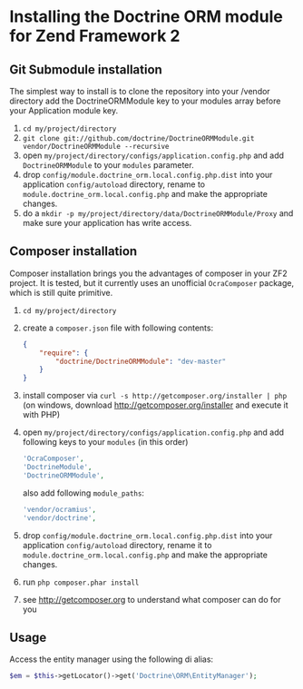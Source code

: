 # Installing the Doctrine ORM module for Zend Framework 2 

## Git Submodule installation

The simplest way to install is to clone the repository into your /vendor directory add the 
DoctrineORMModule key to your modules array before your Application module key.

  1. `cd my/project/directory`
  2. `git clone git://github.com/doctrine/DoctrineORMModule.git vendor/DoctrineORMModule --recursive`
  3. open `my/project/directory/configs/application.config.php` and add `DoctrineORMModule` to your `modules` parameter.
  4. drop `config/module.doctrine_orm.local.config.php.dist` into your application `config/autoload` directory,
     rename to `module.doctrine_orm.local.config.php` and make the appropriate changes.
  5. do a `mkdir -p my/project/directory/data/DoctrineORMModule/Proxy` and make sure your application has write access.

## Composer installation

Composer installation brings you the advantages of composer in your ZF2 project. It is tested, but it currently
uses an unofficial `OcraComposer` package, which is still quite primitive.

  1. `cd my/project/directory`
  2. create a `composer.json` file with following contents:
     
     ```json
     {
         "require": {
             "doctrine/DoctrineORMModule": "dev-master"
         }
     }
     ```
  3. install composer via `curl -s http://getcomposer.org/installer | php` (on windows, download 
     http://getcomposer.org/installer and execute it with PHP)
  4. open `my/project/directory/configs/application.config.php` and add following keys to your `modules` (in this order)
     
     ```php
     'OcraComposer',
     'DoctrineModule',
     'DoctrineORMModule',
     ```
     
     also add following `module_paths`:
     
     ```php
     'vendor/ocramius',
     'vendor/doctrine',
     ```
     
  5. drop `config/module.doctrine_orm.local.config.php.dist` into your application `config/autoload` directory,
     rename it to `module.doctrine_orm.local.config.php` and make the appropriate changes.
  6. run `php composer.phar install`
  7. see http://getcomposer.org to understand what composer can do for you
     
## Usage
Access the entity manager using the following di alias: 

```php
$em = $this->getLocator()->get('Doctrine\ORM\EntityManager');
```
